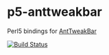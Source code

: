 p5-anttweakbar
==============

Perl5 bindings for [AntTweakBar](http://anttweakbar.sourceforge.net)

[![Build Status](https://travis-ci.org/basiliscos/p5-anttweakbar.svg?branch=master)](https://travis-ci.org/basiliscos/p5-anttweakbar)
